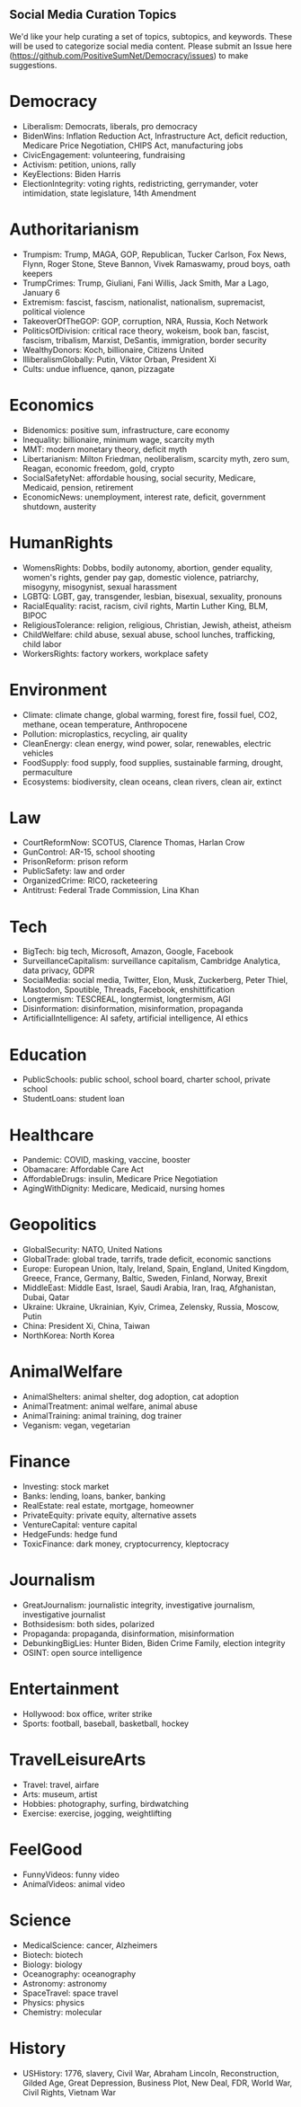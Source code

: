 ## Social Media Curation Topics

We'd like your help curating a set of topics, subtopics, and keywords. These will be used to categorize social media content. Please submit an Issue here (https://github.com/PositiveSumNet/Democracy/issues) to make suggestions.

# Democracy
- Liberalism: Democrats, liberals, pro democracy
- BidenWins: Inflation Reduction Act, Infrastructure Act, deficit reduction, Medicare Price Negotiation, CHIPS Act, manufacturing jobs
- CivicEngagement: volunteering, fundraising
- Activism: petition, unions, rally
- KeyElections: Biden Harris
- ElectionIntegrity: voting rights, redistricting, gerrymander, voter intimidation, state legislature, 14th Amendment

# Authoritarianism
- Trumpism: Trump, MAGA, GOP, Republican, Tucker Carlson, Fox News, Flynn, Roger Stone, Steve Bannon, Vivek Ramaswamy, proud boys, oath keepers
- TrumpCrimes: Trump, Giuliani, Fani Willis, Jack Smith, Mar a Lago, January 6
- Extremism: fascist, fascism, nationalist, nationalism, supremacist, political violence
- TakeoverOfTheGOP: GOP, corruption, NRA, Russia, Koch Network
- PoliticsOfDivision: critical race theory, wokeism, book ban, fascist, fascism, tribalism, Marxist, DeSantis, immigration, border security
- WealthyDonors: Koch, billionaire, Citizens United
- IlliberalismGlobally: Putin, Viktor Orban, President Xi
- Cults: undue influence, qanon, pizzagate

# Economics
- Bidenomics: positive sum, infrastructure, care economy
- Inequality: billionaire, minimum wage, scarcity myth
- MMT: modern monetary theory, deficit myth
- Libertarianism: Milton Friedman, neoliberalism, scarcity myth, zero sum, Reagan, economic freedom, gold, crypto
- SocialSafetyNet: affordable housing, social security, Medicare, Medicaid, pension, retirement
- EconomicNews: unemployment, interest rate, deficit, government shutdown, austerity

# HumanRights
- WomensRights: Dobbs, bodily autonomy, abortion, gender equality, women's rights, gender pay gap, domestic violence, patriarchy, misogyny, misogynist, sexual harassment
- LGBTQ: LGBT, gay, transgender, lesbian, bisexual, sexuality, pronouns
- RacialEquality: racist, racism, civil rights, Martin Luther King, BLM, BIPOC
- ReligiousTolerance: religion, religious, Christian, Jewish, atheist, atheism
- ChildWelfare: child abuse, sexual abuse, school lunches, trafficking, child labor
- WorkersRights: factory workers, workplace safety

# Environment
- Climate: climate change, global warming, forest fire, fossil fuel, CO2, methane, ocean temperature, Anthropocene
- Pollution: microplastics, recycling, air quality
- CleanEnergy: clean energy, wind power, solar, renewables, electric vehicles
- FoodSupply: food supply, food supplies, sustainable farming, drought, permaculture
- Ecosystems: biodiversity, clean oceans, clean rivers, clean air, extinct

# Law
- CourtReformNow: SCOTUS, Clarence Thomas, Harlan Crow
- GunControl: AR-15, school shooting
- PrisonReform: prison reform
- PublicSafety: law and order
- OrganizedCrime: RICO, racketeering
- Antitrust: Federal Trade Commission, Lina Khan

# Tech
- BigTech: big tech, Microsoft, Amazon, Google, Facebook
- SurveillanceCapitalism: surveillance capitalism, Cambridge Analytica, data privacy, GDPR
- SocialMedia: social media, Twitter, Elon, Musk, Zuckerberg, Peter Thiel, Mastodon, Spoutible, Threads, Facebook, enshittification
- Longtermism: TESCREAL, longtermist, longtermism, AGI
- Disinformation: disinformation, misinformation, propaganda
- ArtificialIntelligence: AI safety, artificial intelligence, AI ethics

# Education
- PublicSchools: public school, school board, charter school, private school
- StudentLoans: student loan

# Healthcare
- Pandemic: COVID, masking, vaccine, booster
- Obamacare: Affordable Care Act
- AffordableDrugs: insulin, Medicare Price Negotiation
- AgingWithDignity: Medicare, Medicaid, nursing homes

# Geopolitics
- GlobalSecurity: NATO, United Nations
- GlobalTrade: global trade, tarrifs, trade deficit, economic sanctions
- Europe: European Union, Italy, Ireland, Spain, England, United Kingdom, Greece, France, Germany, Baltic, Sweden, Finland, Norway, Brexit
- MiddleEast: Middle East, Israel, Saudi Arabia, Iran, Iraq, Afghanistan, Dubai, Qatar
- Ukraine: Ukraine, Ukrainian, Kyiv, Crimea, Zelensky, Russia, Moscow, Putin
- China: President Xi, China, Taiwan
- NorthKorea: North Korea

# AnimalWelfare
- AnimalShelters: animal shelter, dog adoption, cat adoption
- AnimalTreatment: animal welfare, animal abuse
- AnimalTraining: animal training, dog trainer
- Veganism: vegan, vegetarian

# Finance
- Investing: stock market
- Banks: lending, loans, banker, banking
- RealEstate: real estate, mortgage, homeowner
- PrivateEquity: private equity, alternative assets
- VentureCapital: venture capital
- HedgeFunds: hedge fund
- ToxicFinance: dark money, cryptocurrency, kleptocracy

# Journalism
- GreatJournalism: journalistic integrity, investigative journalism, investigative journalist
- Bothsidesism: both sides, polarized
- Propaganda: propaganda, disinformation, misinformation
- DebunkingBigLies: Hunter Biden, Biden Crime Family, election integrity
- OSINT: open source intelligence

# Entertainment
- Hollywood: box office, writer strike
- Sports: football, baseball, basketball, hockey

# TravelLeisureArts
- Travel: travel, airfare
- Arts: museum, artist
- Hobbies: photography, surfing, birdwatching
- Exercise: exercise, jogging, weightlifting

# FeelGood
- FunnyVideos: funny video
- AnimalVideos: animal video

# Science
- MedicalScience: cancer, Alzheimers
- Biotech: biotech
- Biology: biology
- Oceanography: oceanography
- Astronomy: astronomy
- SpaceTravel: space travel
- Physics: physics
- Chemistry: molecular

# History
- USHistory: 1776, slavery, Civil War, Abraham Lincoln, Reconstruction, Gilded Age, Great Depression, Business Plot, New Deal, FDR, World War, Civil Rights, Vietnam War
